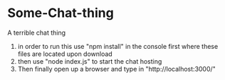 # Some-Chat-thing
A terrible chat thing

1. in order to run this use "npm install" in the console first where these files are located upon download
2. then use "node index.js" to start the chat hosting
3. Then finally open up a browser and type in "http://localhost:3000/"
